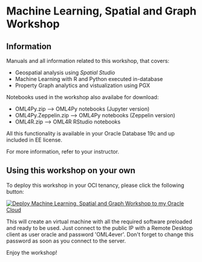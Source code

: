 
# Machine Learning, Spatial and Graph Workshop

## Information

Manuals and all information related to this workshop, that covers:

 * Geospatial analysis using *Spatial Studio*
 * Machine Learning with R and Python executed in-database
 * Property Graph analytics and vistualization using PGX

Notebooks used in the workshop also availabe for download:

 * OML4Py.zip          --> OML4Py notebooks (Jupyter version)
 * OML4Py.Zeppelin.zip --> OML4Py notebooks (Zeppelin version)
 * OML4R.zip           --> OML4R RStudio notebooks

All this functionality is available in your Oracle Database 19c and up included in EE license.

For more information, refer to your instructor.


## Using this workshop on your own

To deploy this workshop in your OCI tenancy, please click the following button:

[![Deploy Machine Learning, Spatial and Graph Workshop to my Oracle Cloud](https://oci-resourcemanager-plugin.plugins.oci.oraclecloud.com/latest/deploy-to-oracle-cloud.svg)](https://cloud.oracle.com/resourcemanager/stacks/create?zipUrl=https://github.com/OracleDataManagementSpain/ConvergedDatabase/raw/master/MLSpatialGraph/omlws.zip)

This will create an virtual machine with all the required software preloaded and ready to be used. Just connect to the public IP with a Remote Desktop client as user oracle and password 'OML4ever'. Don't forget to change this password as soon as you connect to the server.

Enjoy the workshop!
